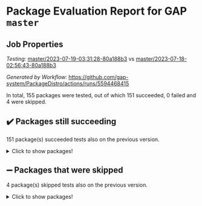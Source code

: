 # Package Evaluation Report for GAP `master`

## Job Properties

*Testing:* [master/2023-07-19-03:31:28-80a188b3](https://github.com/gap-system/PackageDistro/blob/data/reports/master/2023-07-19-03:31:28-80a188b3) vs [master/2023-07-18-02:56:43-80a188b3](https://github.com/gap-system/PackageDistro/blob/data/reports/master/2023-07-18-02:56:43-80a188b3)

*Generated by Workflow:* https://github.com/gap-system/PackageDistro/actions/runs/5594468415

In total, 155 packages were tested, out of which 151 succeeded, 0 failed and 4 were skipped.

## :heavy_check_mark: Packages still succeeding

151 package(s) succeeded tests also on the previous version.
<details><summary>Click to show packages!</summary>

- 4ti2interface 2023.02-04 [(success)](https://github.com/gap-system/PackageDistro/actions/runs/5594468415/jobs/10229538924)
- ace 5.6.2 [(success)](https://github.com/gap-system/PackageDistro/actions/runs/5594468415/jobs/10229539067)
- aclib 1.3.2 [(success)](https://github.com/gap-system/PackageDistro/actions/runs/5594468415/jobs/10229539181)
- agt 0.3.1 [(success)](https://github.com/gap-system/PackageDistro/actions/runs/5594468415/jobs/10229539279)
- alnuth 3.2.1 [(success)](https://github.com/gap-system/PackageDistro/actions/runs/5594468415/jobs/10229539381)
- anupq 3.3.0 [(success)](https://github.com/gap-system/PackageDistro/actions/runs/5594468415/jobs/10229539487)
- atlasrep 2.1.6 [(success)](https://github.com/gap-system/PackageDistro/actions/runs/5594468415/jobs/10229539584)
- autodoc 2023.06.19 [(success)](https://github.com/gap-system/PackageDistro/actions/runs/5594468415/jobs/10229539698)
- automata 1.15 [(success)](https://github.com/gap-system/PackageDistro/actions/runs/5594468415/jobs/10229539765)
- automgrp 1.3.2 [(success)](https://github.com/gap-system/PackageDistro/actions/runs/5594468415/jobs/10229539847)
- autpgrp 1.11 [(success)](https://github.com/gap-system/PackageDistro/actions/runs/5594468415/jobs/10229539936)
- cap 2023.07-06 [(success)](https://github.com/gap-system/PackageDistro/actions/runs/5594468415/jobs/10229540022)
- caratinterface 2.3.5 [(success)](https://github.com/gap-system/PackageDistro/actions/runs/5594468415/jobs/10229540108)
- cddinterface 2022.11.01 [(success)](https://github.com/gap-system/PackageDistro/actions/runs/5594468415/jobs/10229540205)
- circle 1.6.6 [(success)](https://github.com/gap-system/PackageDistro/actions/runs/5594468415/jobs/10229540306)
- classicpres 1.22 [(success)](https://github.com/gap-system/PackageDistro/actions/runs/5594468415/jobs/10229540395)
- cohomolo 1.6.11 [(success)](https://github.com/gap-system/PackageDistro/actions/runs/5594468415/jobs/10229540500)
- congruence 1.2.5 [(success)](https://github.com/gap-system/PackageDistro/actions/runs/5594468415/jobs/10229540598)
- corelg 1.56 [(success)](https://github.com/gap-system/PackageDistro/actions/runs/5594468415/jobs/10229540703)
- crime 1.6 [(success)](https://github.com/gap-system/PackageDistro/actions/runs/5594468415/jobs/10229540783)
- crisp 1.4.6 [(success)](https://github.com/gap-system/PackageDistro/actions/runs/5594468415/jobs/10229540884)
- crypting 0.10.4 [(success)](https://github.com/gap-system/PackageDistro/actions/runs/5594468415/jobs/10229541002)
- cryst 4.1.26 [(success)](https://github.com/gap-system/PackageDistro/actions/runs/5594468415/jobs/10229541110)
- crystcat 1.1.10 [(success)](https://github.com/gap-system/PackageDistro/actions/runs/5594468415/jobs/10229541210)
- ctbllib 1.3.6 [(success)](https://github.com/gap-system/PackageDistro/actions/runs/5594468415/jobs/10229541296)
- cubefree 1.19 [(success)](https://github.com/gap-system/PackageDistro/actions/runs/5594468415/jobs/10229541375)
- curlinterface 2.3.2 [(success)](https://github.com/gap-system/PackageDistro/actions/runs/5594468415/jobs/10229541458)
- cvec 2.8.1 [(success)](https://github.com/gap-system/PackageDistro/actions/runs/5594468415/jobs/10229541542)
- datastructures 0.3.0 [(success)](https://github.com/gap-system/PackageDistro/actions/runs/5594468415/jobs/10229541617)
- deepthought 1.0.6 [(success)](https://github.com/gap-system/PackageDistro/actions/runs/5594468415/jobs/10229541713)
- design 1.8 [(success)](https://github.com/gap-system/PackageDistro/actions/runs/5594468415/jobs/10229541825)
- difsets 2.3.1 [(success)](https://github.com/gap-system/PackageDistro/actions/runs/5594468415/jobs/10229541934)
- digraphs 1.6.2 [(success)](https://github.com/gap-system/PackageDistro/actions/runs/5594468415/jobs/10229542020)
- edim 1.3.7 [(success)](https://github.com/gap-system/PackageDistro/actions/runs/5594468415/jobs/10229542111)
- example 4.3.4 [(success)](https://github.com/gap-system/PackageDistro/actions/runs/5594468415/jobs/10229542342)
- examplesforhomalg 2023.02-04 [(success)](https://github.com/gap-system/PackageDistro/actions/runs/5594468415/jobs/10229542562)
- factint 1.6.3 [(success)](https://github.com/gap-system/PackageDistro/actions/runs/5594468415/jobs/10229542683)
- ferret 1.0.9 [(success)](https://github.com/gap-system/PackageDistro/actions/runs/5594468415/jobs/10229542793)
- fga 1.5.0 [(success)](https://github.com/gap-system/PackageDistro/actions/runs/5594468415/jobs/10229542882)
- fining 1.5.5 [(success)](https://github.com/gap-system/PackageDistro/actions/runs/5594468415/jobs/10229542980)
- float 1.0.3 [(success)](https://github.com/gap-system/PackageDistro/actions/runs/5594468415/jobs/10229543075)
- format 1.4.3 [(success)](https://github.com/gap-system/PackageDistro/actions/runs/5594468415/jobs/10229543191)
- forms 1.2.9 [(success)](https://github.com/gap-system/PackageDistro/actions/runs/5594468415/jobs/10229543296)
- fplsa 1.2.6 [(success)](https://github.com/gap-system/PackageDistro/actions/runs/5594468415/jobs/10229543418)
- fr 2.4.12 [(success)](https://github.com/gap-system/PackageDistro/actions/runs/5594468415/jobs/10229543530)
- francy 2.0.3 [(success)](https://github.com/gap-system/PackageDistro/actions/runs/5594468415/jobs/10229543630)
- fwtree 1.3 [(success)](https://github.com/gap-system/PackageDistro/actions/runs/5594468415/jobs/10229543750)
- gapdoc 1.6.6 [(success)](https://github.com/gap-system/PackageDistro/actions/runs/5594468415/jobs/10229543844)
- gauss 2023.02-04 [(success)](https://github.com/gap-system/PackageDistro/actions/runs/5594468415/jobs/10229543925)
- gaussforhomalg 2023.02-04 [(success)](https://github.com/gap-system/PackageDistro/actions/runs/5594468415/jobs/10229544039)
- gbnp 1.0.5 [(success)](https://github.com/gap-system/PackageDistro/actions/runs/5594468415/jobs/10229544144)
- generalizedmorphismsforcap 2023.03-01 [(success)](https://github.com/gap-system/PackageDistro/actions/runs/5594468415/jobs/10229544240)
- genss 1.6.8 [(success)](https://github.com/gap-system/PackageDistro/actions/runs/5594468415/jobs/10229544356)
- gradedmodules 2023.02-04 [(success)](https://github.com/gap-system/PackageDistro/actions/runs/5594468415/jobs/10229544454)
- gradedringforhomalg 2023.02-04 [(success)](https://github.com/gap-system/PackageDistro/actions/runs/5594468415/jobs/10229544541)
- grape 4.9.0 [(success)](https://github.com/gap-system/PackageDistro/actions/runs/5594468415/jobs/10229544646)
- groupoids 1.73 [(success)](https://github.com/gap-system/PackageDistro/actions/runs/5594468415/jobs/10229544766)
- grpconst 2.6.4 [(success)](https://github.com/gap-system/PackageDistro/actions/runs/5594468415/jobs/10229544857)
- guarana 0.96.3 [(success)](https://github.com/gap-system/PackageDistro/actions/runs/5594468415/jobs/10229544983)
- guava 3.18 [(success)](https://github.com/gap-system/PackageDistro/actions/runs/5594468415/jobs/10229545053)
- hap 1.56 [(success)](https://github.com/gap-system/PackageDistro/actions/runs/5594468415/jobs/10229545167)
- hapcryst 0.1.15 [(success)](https://github.com/gap-system/PackageDistro/actions/runs/5594468415/jobs/10229545285)
- hecke 1.5.3 [(success)](https://github.com/gap-system/PackageDistro/actions/runs/5594468415/jobs/10229545395)
- help 3.5 [(success)](https://github.com/gap-system/PackageDistro/actions/runs/5594468415/jobs/10229545511)
- homalg 2023.02-05 [(success)](https://github.com/gap-system/PackageDistro/actions/runs/5594468415/jobs/10229545593)
- homalgtocas 2023.02-04 [(success)](https://github.com/gap-system/PackageDistro/actions/runs/5594468415/jobs/10229545696)
- idrel 2.45 [(success)](https://github.com/gap-system/PackageDistro/actions/runs/5594468415/jobs/10229545792)
- images 1.3.1 [(success)](https://github.com/gap-system/PackageDistro/actions/runs/5594468415/jobs/10229545881)
- intpic 0.3.0 [(success)](https://github.com/gap-system/PackageDistro/actions/runs/5594468415/jobs/10229545972)
- io 4.8.1 [(success)](https://github.com/gap-system/PackageDistro/actions/runs/5594468415/jobs/10229546080)
- io_forhomalg 2023.02-04 [(success)](https://github.com/gap-system/PackageDistro/actions/runs/5594468415/jobs/10229546165)
- irredsol 1.4.4 [(success)](https://github.com/gap-system/PackageDistro/actions/runs/5594468415/jobs/10229546255)
- json 2.1.1 [(success)](https://github.com/gap-system/PackageDistro/actions/runs/5594468415/jobs/10229546361)
- jupyterkernel 1.5.0 [(success)](https://github.com/gap-system/PackageDistro/actions/runs/5594468415/jobs/10229546438)
- jupyterviz 1.5.6 [(success)](https://github.com/gap-system/PackageDistro/actions/runs/5594468415/jobs/10229546504)
- kan 1.35 [(success)](https://github.com/gap-system/PackageDistro/actions/runs/5594468415/jobs/10229546567)
- kbmag 1.5.11 [(success)](https://github.com/gap-system/PackageDistro/actions/runs/5594468415/jobs/10229546632)
- laguna 3.9.6 [(success)](https://github.com/gap-system/PackageDistro/actions/runs/5594468415/jobs/10229546716)
- liealgdb 2.2.1 [(success)](https://github.com/gap-system/PackageDistro/actions/runs/5594468415/jobs/10229546816)
- liepring 2.8 [(success)](https://github.com/gap-system/PackageDistro/actions/runs/5594468415/jobs/10229546898)
- liering 2.4.2 [(success)](https://github.com/gap-system/PackageDistro/actions/runs/5594468415/jobs/10229547020)
- linearalgebraforcap 2023.06-02 [(success)](https://github.com/gap-system/PackageDistro/actions/runs/5594468415/jobs/10229547114)
- localizeringforhomalg 2023.02-04 [(success)](https://github.com/gap-system/PackageDistro/actions/runs/5594468415/jobs/10229547193)
- loops 3.4.3 [(success)](https://github.com/gap-system/PackageDistro/actions/runs/5594468415/jobs/10229547254)
- lpres 1.0.3 [(success)](https://github.com/gap-system/PackageDistro/actions/runs/5594468415/jobs/10229547377)
- majoranaalgebras 1.5.1 [(success)](https://github.com/gap-system/PackageDistro/actions/runs/5594468415/jobs/10229547528)
- mapclass 1.4.6 [(success)](https://github.com/gap-system/PackageDistro/actions/runs/5594468415/jobs/10229547601)
- matgrp 0.70 [(success)](https://github.com/gap-system/PackageDistro/actions/runs/5594468415/jobs/10229547666)
- matricesforhomalg 2023.02-04 [(success)](https://github.com/gap-system/PackageDistro/actions/runs/5594468415/jobs/10229547723)
- modisom 2.5.4 [(success)](https://github.com/gap-system/PackageDistro/actions/runs/5594468415/jobs/10229547800)
- modulepresentationsforcap 2023.06-02 [(success)](https://github.com/gap-system/PackageDistro/actions/runs/5594468415/jobs/10229547893)
- modules 2023.02-04 [(success)](https://github.com/gap-system/PackageDistro/actions/runs/5594468415/jobs/10229547968)
- monoidalcategories 2023.05-03 [(success)](https://github.com/gap-system/PackageDistro/actions/runs/5594468415/jobs/10229548041)
- nconvex 2022.09-01 [(success)](https://github.com/gap-system/PackageDistro/actions/runs/5594468415/jobs/10229548137)
- nilmat 1.4.2 [(success)](https://github.com/gap-system/PackageDistro/actions/runs/5594468415/jobs/10229548225)
- nock 1.5 [(success)](https://github.com/gap-system/PackageDistro/actions/runs/5594468415/jobs/10229548290)
- normalizinterface 1.3.6 [(success)](https://github.com/gap-system/PackageDistro/actions/runs/5594468415/jobs/10229548393)
- nq 2.5.10 [(success)](https://github.com/gap-system/PackageDistro/actions/runs/5594468415/jobs/10229548462)
- numericalsgps 1.3.1 [(success)](https://github.com/gap-system/PackageDistro/actions/runs/5594468415/jobs/10229548517)
- openmath 11.5.3 [(success)](https://github.com/gap-system/PackageDistro/actions/runs/5594468415/jobs/10229548595)
- orb 4.9.0 [(success)](https://github.com/gap-system/PackageDistro/actions/runs/5594468415/jobs/10229548663)
- packagemanager 1.4.1 [(success)](https://github.com/gap-system/PackageDistro/actions/runs/5594468415/jobs/10229548729)
- patternclass 2.4.3 [(success)](https://github.com/gap-system/PackageDistro/actions/runs/5594468415/jobs/10229548778)
- permut 2.0.4 [(success)](https://github.com/gap-system/PackageDistro/actions/runs/5594468415/jobs/10229548849)
- polenta 1.3.10 [(success)](https://github.com/gap-system/PackageDistro/actions/runs/5594468415/jobs/10229548926)
- polymaking 0.8.6 [(success)](https://github.com/gap-system/PackageDistro/actions/runs/5594468415/jobs/10229549003)
- primgrp 3.4.4 [(success)](https://github.com/gap-system/PackageDistro/actions/runs/5594468415/jobs/10229549077)
- profiling 2.5.4 [(success)](https://github.com/gap-system/PackageDistro/actions/runs/5594468415/jobs/10229549124)
- qpa 1.34 [(success)](https://github.com/gap-system/PackageDistro/actions/runs/5594468415/jobs/10229549208)
- quagroup 1.8.3 [(success)](https://github.com/gap-system/PackageDistro/actions/runs/5594468415/jobs/10229549265)
- radiroot 2.9 [(success)](https://github.com/gap-system/PackageDistro/actions/runs/5594468415/jobs/10229549324)
- rcwa 4.7.1 [(success)](https://github.com/gap-system/PackageDistro/actions/runs/5594468415/jobs/10229549365)
- rds 1.8 [(success)](https://github.com/gap-system/PackageDistro/actions/runs/5594468415/jobs/10229549411)
- recog 1.4.2 [(success)](https://github.com/gap-system/PackageDistro/actions/runs/5594468415/jobs/10229549460)
- repndecomp 1.3.0 [(success)](https://github.com/gap-system/PackageDistro/actions/runs/5594468415/jobs/10229549507)
- repsn 3.1.1 [(success)](https://github.com/gap-system/PackageDistro/actions/runs/5594468415/jobs/10229549549)
- resclasses 4.7.3 [(success)](https://github.com/gap-system/PackageDistro/actions/runs/5594468415/jobs/10229549585)
- ringsforhomalg 2023.02-05 [(success)](https://github.com/gap-system/PackageDistro/actions/runs/5594468415/jobs/10229549628)
- sco 2023.02-04 [(success)](https://github.com/gap-system/PackageDistro/actions/runs/5594468415/jobs/10229549680)
- scscp 2.4.1 [(success)](https://github.com/gap-system/PackageDistro/actions/runs/5594468415/jobs/10229549748)
- semigroups 5.2.1 [(success)](https://github.com/gap-system/PackageDistro/actions/runs/5594468415/jobs/10229549809)
- sglppow 2.3 [(success)](https://github.com/gap-system/PackageDistro/actions/runs/5594468415/jobs/10229549888)
- sgpviz 0.999.5 [(success)](https://github.com/gap-system/PackageDistro/actions/runs/5594468415/jobs/10229549949)
- simpcomp 2.1.14 [(success)](https://github.com/gap-system/PackageDistro/actions/runs/5594468415/jobs/10229550010)
- singular 2023.02.09 [(success)](https://github.com/gap-system/PackageDistro/actions/runs/5594468415/jobs/10229550062)
- sl2reps 1.1 [(success)](https://github.com/gap-system/PackageDistro/actions/runs/5594468415/jobs/10229550110)
- sla 1.5.3 [(success)](https://github.com/gap-system/PackageDistro/actions/runs/5594468415/jobs/10229550158)
- smallgrp 1.5.3 [(success)](https://github.com/gap-system/PackageDistro/actions/runs/5594468415/jobs/10229550221)
- smallsemi 0.6.13 [(success)](https://github.com/gap-system/PackageDistro/actions/runs/5594468415/jobs/10229550274)
- sonata 2.9.6 [(success)](https://github.com/gap-system/PackageDistro/actions/runs/5594468415/jobs/10229550340)
- sophus 1.27 [(success)](https://github.com/gap-system/PackageDistro/actions/runs/5594468415/jobs/10229550407)
- spinsym 1.5.2 [(success)](https://github.com/gap-system/PackageDistro/actions/runs/5594468415/jobs/10229550457)
- standardff 0.9.4 [(success)](https://github.com/gap-system/PackageDistro/actions/runs/5594468415/jobs/10229550515)
- symbcompcc 1.3.2 [(success)](https://github.com/gap-system/PackageDistro/actions/runs/5594468415/jobs/10229550602)
- thelma 1.3 [(success)](https://github.com/gap-system/PackageDistro/actions/runs/5594468415/jobs/10229550704)
- tomlib 1.2.9 [(success)](https://github.com/gap-system/PackageDistro/actions/runs/5594468415/jobs/10229550771)
- toolsforhomalg 2023.05-01 [(success)](https://github.com/gap-system/PackageDistro/actions/runs/5594468415/jobs/10229550829)
- toric 1.9.5 [(success)](https://github.com/gap-system/PackageDistro/actions/runs/5594468415/jobs/10229550878)
- toricvarieties 2022.07.13 [(success)](https://github.com/gap-system/PackageDistro/actions/runs/5594468415/jobs/10229550950)
- transgrp 3.6.4 [(success)](https://github.com/gap-system/PackageDistro/actions/runs/5594468415/jobs/10229551006)
- ugaly 4.1.3 [(success)](https://github.com/gap-system/PackageDistro/actions/runs/5594468415/jobs/10229551082)
- unipot 1.5 [(success)](https://github.com/gap-system/PackageDistro/actions/runs/5594468415/jobs/10229551153)
- unitlib 4.2.0 [(success)](https://github.com/gap-system/PackageDistro/actions/runs/5594468415/jobs/10229551223)
- utils 0.82 [(success)](https://github.com/gap-system/PackageDistro/actions/runs/5594468415/jobs/10229551297)
- uuid 0.7 [(success)](https://github.com/gap-system/PackageDistro/actions/runs/5594468415/jobs/10229551374)
- walrus 0.9991 [(success)](https://github.com/gap-system/PackageDistro/actions/runs/5594468415/jobs/10229551445)
- wedderga 4.10.4 [(success)](https://github.com/gap-system/PackageDistro/actions/runs/5594468415/jobs/10229551553)
- xmod 2.91 [(success)](https://github.com/gap-system/PackageDistro/actions/runs/5594468415/jobs/10229551648)
- xmodalg 1.23 [(success)](https://github.com/gap-system/PackageDistro/actions/runs/5594468415/jobs/10229551737)
- yangbaxter 0.10.3 [(success)](https://github.com/gap-system/PackageDistro/actions/runs/5594468415/jobs/10229551803)
- zeromqinterface 0.14 [(success)](https://github.com/gap-system/PackageDistro/actions/runs/5594468415/jobs/10229551869)
</details>

## :heavy_minus_sign: Packages that were skipped

4 package(s) skipped tests also on the previous version.
<details><summary>Click to show packages!</summary>

- browse 1.8.21 [(skipped)](https://github.com/gap-system/PackageDistro/actions/runs/5594468415/jobs/10229336493)
- itc 1.5.1 [(skipped)](https://github.com/gap-system/PackageDistro/actions/runs/5594468415/jobs/10229336493)
- polycyclic 2.16 [(skipped)](https://github.com/gap-system/PackageDistro/actions/runs/5594468415/jobs/10229336493)
- xgap 4.31 [(skipped)](https://github.com/gap-system/PackageDistro/actions/runs/5594468415/jobs/10229336493)
</details>

